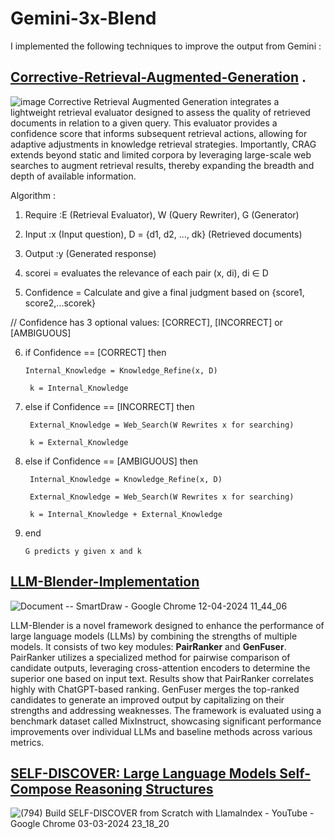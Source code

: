 # Gemini-3x-Blend
I implemented the following techniques to improve the output from Gemini :
## [Corrective-Retrieval-Augmented-Generation](https://arxiv.org/abs/2401.15884) .
![image](https://github.com/Prasann2004/Corrective-Retrieval-Augmented-Generation-Implementation/assets/83667133/e894c778-cf01-4e94-888c-1a7b3ea102ca)
Corrective Retrieval Augmented Generation integrates a lightweight retrieval evaluator designed to assess the quality of retrieved documents in relation to a given query. This evaluator provides a confidence score that informs subsequent retrieval actions, allowing for adaptive adjustments in knowledge retrieval strategies. Importantly, CRAG extends beyond static and limited corpora by leveraging large-scale web searches to augment retrieval results, thereby expanding the breadth and depth of available information.

Algorithm : 

1. Require :E (Retrieval Evaluator), W (Query Rewriter), G (Generator)

2. Input :x (Input question), D = {d1, d2, ..., dk} (Retrieved documents)

3. Output :y (Generated response)

4. scorei = evaluates the relevance of each pair (x, di), di ∈ D

5. Confidence = Calculate and give a final judgment based on {score1, score2,...scorek}

// Confidence has 3 optional values: [CORRECT], [INCORRECT] or [AMBIGUOUS]

6. if Confidence == [CORRECT] then

       Internal_Knowledge = Knowledge_Refine(x, D)
    
        k = Internal_Knowledge
    
7. else if Confidence == [INCORRECT] then

        External_Knowledge = Web_Search(W Rewrites x for searching)
    
        k = External_Knowledge
    
8. else if Confidence == [AMBIGUOUS] then

        Internal_Knowledge = Knowledge_Refine(x, D)
    
        External_Knowledge = Web_Search(W Rewrites x for searching)
    
        k = Internal_Knowledge + External_Knowledge
    
9. end
    
       G predicts y given x and k
## [LLM-Blender-Implementation](https://arxiv.org/abs/2306.02561)
![Document -- SmartDraw - Google Chrome 12-04-2024 11_44_06](https://github.com/Prasann2004/Gemini-3x-Blend/assets/83667133/827fb8ee-b9ba-489b-bc1c-c2f54fa29569)

LLM-Blender is a novel framework designed to enhance the performance of large language models (LLMs) by combining the strengths of multiple models. It consists of two key modules: **PairRanker** and **GenFuser**. PairRanker utilizes a specialized method for pairwise comparison of candidate outputs, leveraging cross-attention encoders to determine the superior one based on input text. Results show that PairRanker correlates highly with ChatGPT-based ranking. GenFuser merges the top-ranked candidates to generate an improved output by capitalizing on their strengths and addressing weaknesses. The framework is evaluated using a benchmark dataset called MixInstruct, showcasing significant performance improvements over individual LLMs and baseline methods across various metrics.


## [SELF-DISCOVER: Large Language Models Self-Compose Reasoning Structures](https://arxiv.org/abs/2402.03620)
 ![(794) Build SELF-DISCOVER from Scratch with LlamaIndex - YouTube - Google Chrome 03-03-2024 23_18_20](https://github.com/Prasann2004/SELF-DISCOVER-Implementation/assets/83667133/c12aa649-99b9-4fde-879a-1dbcd7ec3fe4)

